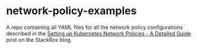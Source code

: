 # network-policy-examples

A repo containing all YAML files for all the network policy configurations described in the [Setting up Kubernetes Network Policies - A Detailed Guide](https://www.stackrox.com/post/2019/04/setting-up-kubernetes-network-policies-a-detailed-guide/) post on the StackRox blog.
